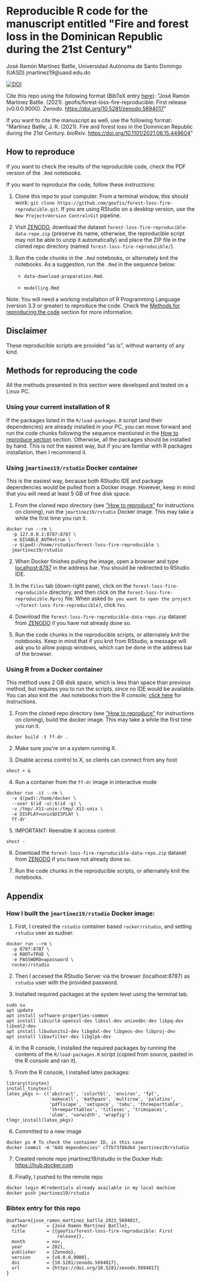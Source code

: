 # Reproducible R code for the manuscript entitled "Fire and forest loss in the Dominican Republic during the 21st Century"

José Ramón Martínez Batlle, Universidad Autónoma de Santo Domingo (UASD) jmartinez19\@uasd.edu.do

[![DOI](https://zenodo.org/badge/DOI/10.5281/zenodo.5694017.svg)](https://doi.org/10.5281/zenodo.5694017)

Cite this repo using the following format (BibTeX entry [here](#bibtex-entry-for-this-repo)): "José Ramón Martínez Batlle. (2021). geofis/forest-loss-fire-reproducible: First release (v0.0.0.9000). Zenodo. https://doi.org/10.5281/zenodo.5694017"

If you want to cite the manuscript as well, use the following format: "Martínez Batlle, J. R. (2021). Fire and forest loss in the Dominican Republic during the 21st Century. *bioRxiv*. https://doi.org/10.1101/2021.06.15.448604"

## How to reproduce

If you want to check the results of the reproducible code, check the PDF version of the `.Rmd` notebooks.

If you want to reproduce the code, follow these instructions:

1. Clone this repo to your computer. From a terminal window, this should work: `git clone https://github.com/geofis/forest-loss-fire-reproducible.git`. If you are using RStudio on a desktop version, use the `New Project>Version Control>Git` pipeline.

2. Visit [ZENODO](https://doi.org/10.5281/zenodo.6990803), download the dataset `forest-loss-fire-reproducible-data-repo.zip` (preserve its name, otherwise, the reproducible script may not be able to unzip it automatically) and place the ZIP file in the cloned repo directory (named `forest-loss-fire-reproducible/`).

3. Run the code chunks in the `.Rmd` notebooks, or alternately knit the notebooks. As a suggestion, run the `.Rmd` in the sequence below:

    - `data-download-preparation.Rmd`.
    
    - `modelling.Rmd`

Note: You will need a working installation of R Programming Language (version 3.3 or greater) to reproduce the code. Check the [Methods for reproducing the code](#methods-for-reproducing-the-code) section for more information.

## Disclaimer

These reproducible scripts are provided "as is", without warranty of any kind.

## Methods for reproducing the code

All the methods presented in this section were developed and tested on a Linux PC.

### Using your current installation of R

If the packages listed in the `R/load-packages.R` script (and their dependencies) are already installed in your PC, you can move forward and run the code chunks following the sequence mentioned in the [How to reproduce section](#how-to-reproduce) section. Otherwise, all the packages should be installed by hand. This is not the easiest way, but if you are familiar with R packages installation, then I recommend it.

### Using `jmartinez19/rstudio` Docker container

This is the easiest way, because both RStudio IDE and package dependencies would be pulled from a Docker image. However, keep in mind that you will need at least 5 GB of free disk space.

1. From the cloned repo directory (see ["How to reproduce"](#how-to-reproduce) for instructions on cloning), run the `jmartinez19/rstudio` Docker image. This may take a while the first time you run it.

```
docker run --rm \
  -p 127.0.0.1:8787:8787 \
  -e DISABLE_AUTH=true \
  -v $(pwd):/home/rstudio/forest-loss-fire-reproducible \
  jmartinez19/rstudio
```

2. When Docker finishes pulling the image, open a browser and type [localhost:8787](localhost:8787) in the address bar. You should be redirected to RStudio IDE.

3. In the `Files` tab (down-right pane), click on the `forest-loss-fire-reproducible` directory, and then click on the `forest-loss-fire-reproducible.Rproj` file. When asked `Do you want to open the project ~/forest-loss-fire-reproducible?`, click `Yes`.

4. Download the `forest-loss-fire-reproducible-data-repo.zip` dataset from [ZENODO](https://doi.org/10.5281/zenodo.6990803) if you have not already done so.

5. Run the code chunks in the reproducible scripts, or alternately knit the notebooks. Keep in mind that if you knit from RStudio, a message will ask you to allow popup windows, which can be done in the address bar of the browser.

### Using R from a Docker container

This method uses 2 GB disk space, which is less than space than previous method, but requires you to run the scripts, since no IDE would be available. You can also knit the `.Rmd` notebooks from the R console; [click here](https://bookdown.org/yihui/rmarkdown/compile.html) for instructions.

1. From the cloned repo directory (see ["How to reproduce"](#how-to-reproduce) for instructions on cloning), build the docker image. This may take a while the first time you run it.

`docker build -t ff-dr .`

2. Make sure you're on a system running X.

3. Disable access control to X, so clients can connect from any host

`xhost + &`

4. Run a container from the `ff-dr` image in interactive mode

```
docker run -it --rm \
  -v $(pwd):/home/docker \
  --user $(id -u):$(id -g) \
  -v /tmp/.X11-unix:/tmp/.X11-unix \
  -e DISPLAY=unix$DISPLAY \
  ff-dr
```

5. IMPORTANT: Reenable X access control:

`xhost -`

6. Download the `forest-loss-fire-reproducible-data-repo.zip` dataset from [ZENODO](https://doi.org/10.5281/zenodo.6990803) if you have not already done so.

7. Run the code chunks in the reproducible scripts, or alternately knit the notebooks.

## Appendix

### How I built the `jmartinez19/rstudio` Docker image:

1. First, I created the `rstudio` container based `rocker/rstudio`, and setting `rstudio` user as sudoer.

```
docker run --rm \
  -p 8787:8787 \
  -e ROOT=TRUE \
  -e PASSWORD=apassword \
  rocker/rstudio
```

2. Then I accesed the RStudio Server via the browser (localhost:8787) as `rstudio` user with the provided password.

3. Installed required packages at the system level using the terminal tab.

```
sudo su
apt update
apt install software-properties-common
apt install libcurl4-openssl-dev libssl-dev unixodbc-dev libpq-dev libxml2-dev
apt install libudunits2-dev libgdal-dev libgeos-dev libproj-dev 
apt install libavfilter-dev libglpk-dev
```

4. In the R console, I installed the required packages by running the contents of the `R/load-packages.R` script (copied from source, pasted in the R console and ran it).

5. From the R console, I installed latex packages:

```
library(tinytex)
install_tinytex()
latex_pkgs <- c('abstract', 'colortbl', 'environ', 'fpl',
                'makecell', 'mathpazo', 'multirow', 'palatino',
                'pdflscape', 'setspace', 'tabu', 'threeparttable',
                'threeparttablex', 'titlesec', 'trimspaces',
                'ulem', 'varwidth', 'wrapfig')
tlmgr_install(latex_pkgs)
```

6. Committed to a new image

```
docker ps # To check the container ID, in this case
docker commit -m "Add dependencies" c77b73f86dbd jmartinez19/rstudio
```

7. Created remote repo jmartinez19/rstudio in the Docker Hub: https://hub.docker.com

8. Finally, I pushed to the remote repo

```
docker login #Credentials already available in my local machine
docker push jmartinez19/rstudio
```

### Bibtex entry for this repo

```
@software{jose_ramon_martinez_batlle_2021_5694017,
  author       = {José Ramón Martínez Batlle},
  title        = {{geofis/forest-loss-fire-reproducible: First 
                   release}},
  month        = nov,
  year         = 2021,
  publisher    = {Zenodo},
  version      = {v0.0.0.9000},
  doi          = {10.5281/zenodo.5694017},
  url          = {https://doi.org/10.5281/zenodo.5694017}
}
```
